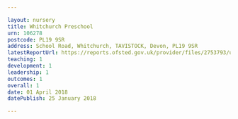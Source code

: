 ```yaml
---

layout: nursery
title: Whitchurch Preschool
urn: 106278
postcode: PL19 9SR
address: School Road, Whitchurch, TAVISTOCK, Devon, PL19 9SR
latestReportUrl: https://reports.ofsted.gov.uk/provider/files/2753793/urn/106278.pdf
teaching: 1
development: 1
leadership: 1
outcomes: 1
overall: 1
date: 01 April 2018 
datePublish: 25 January 2018

---
```

